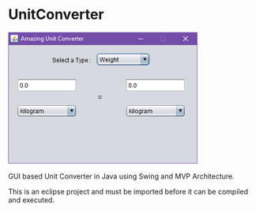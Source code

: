 # UnitConverter

![Screenshot](Screenshot.png)

GUI based Unit Converter in Java using Swing and MVP Architecture.

This is an eclipse project and must be imported before it can be compiled and executed.
